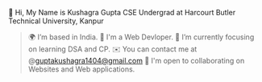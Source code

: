 👋 Hi, My Name is Kushagra Gupta
CSE Undergrad at Harcourt Butler Technical University, Kanpur
> 🌍 I’m based in India.
> 🧠 I'm a Web Devloper.
> 🌱 I’m currently focusing on learning DSA and CP.
> ✉️ You can contact me at @guptakushagra1404@gmail.com
> 🤝  I'm open to collaborating on Websites and Web applications.

<!---
Kushagra-1404/Kushagra-1404 is a ✨ special ✨ repository because its `README.md` (this file) appears on your GitHub profile.
You can click the Preview link to take a look at your changes.
--->
